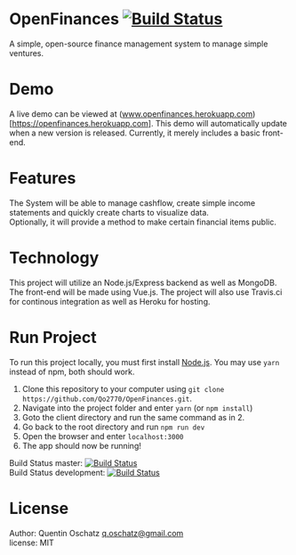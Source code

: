 # OpenFinances [![Build Status](https://travis-ci.org/Qo2770/OpenFinances.svg?branch=master)](https://travis-ci.org/Qo2770/OpenFinances)
A simple, open-source finance management system to manage simple ventures.  
  
# Demo  
A live demo can be viewed at (www.openfinances.herokuapp.com)[https://openfinances.herokuapp.com]. This demo will automatically update when a new version is released. Currently, it merely includes a basic front-end.  

# Features  
The System will be able to manage cashflow, create simple income statements and quickly create charts to visualize data.  
Optionally, it will provide a method to make certain financial items public.  

# Technology  
This project will utilize an Node.js/Express backend as well as MongoDB. The front-end will be made using Vue.js. The project will also use Travis.ci for continous integration as well as Heroku for hosting.

# Run Project  
To run this project locally, you must first install [Node.js](www.nodejs.org). You may use `yarn` instead of npm, both should work.  
  
1. Clone this repository to your computer using `git clone https://github.com/Qo2770/OpenFinances.git`. 
2. Navigate into the project folder and enter `yarn` (or `npm install`)  
3. Goto the client directory and run the same command as in 2.  
4. Go back to the root directory and run `npm run dev`  
5. Open the browser and enter `localhost:3000`  
6. The app should now be running!  
  
  
Build Status master: [![Build Status](https://travis-ci.org/Qo2770/OpenFinances.svg?branch=master)](https://travis-ci.org/Qo2770/OpenFinances)  
Build Status development: [![Build Status](https://travis-ci.org/Qo2770/OpenFinances.svg?branch=development)](https://travis-ci.org/Qo2770/OpenFinances)

# License  
Author: Quentin Oschatz <q.oschatz@gmail.com>  
license: MIT
